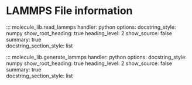 # LAMMPS File information

::: molecule_lib.read_lammps
    handler: python
    options:
      docstring_style: numpy
      show_root_heading: true
      heading_level: 2
      show_source: false
      summary: true    
      docstring_section_style: list



::: molecule_lib.generate_lammps
    handler: python
    options:
      docstring_style: numpy
      show_root_heading: true
      heading_level: 2
      show_source: false
      summary: true    
      docstring_section_style: list
